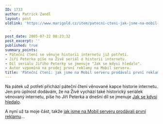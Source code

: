 ```yaml
---
ID: 1733
author: Patrick Zandl
layout: post
oldlink: 'https://www.marigold.cz/item/patecni-cteni-jak-jsme-na-mobil-serveru-prodavali-prvni-reklamu

  '
post_date: 2005-07-22 08:23:32
post_excerpt: ''
published: true
summary_points:
- Páteční čtení se věnuje historii internetu již potřetí.
- Jiří Peterka píše na Živě seriál o historii internetu.
- Díl seriálu Jiřího Peterky se jmenuje "Jak se kdysi hledalo".
- Autor vzpomíná na prodej první reklamy na Mobil serveru.
title: 'Páteční čtení: jak jsme na Mobil serveru prodávali první reklamu'
---
```


<p>Na pátek už potřetí přichází páteční čtení věnované kapce historie internetu. Jen pro úplnost dodávám, že na Živě vychází také historický seriálek věnovaný internetu, píše ho Jiří Peterka a dnešní díl se jmenuje <a href="http://www.zive.cz/h/Uzivatel/AR.asp?ARI=124567">Jak se kdysi hledalo</a>.</p>

<p>A nyní už ta moje část, takže <a href="/item/jak-jsme-na-mobil-serveru-prodavali-prvni-reklamu">jak jsme na Mobil serveru prodávali první reklamu</a>...
</p>